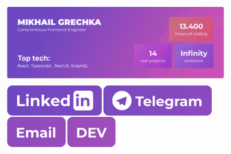 ![Banner](https://raw.githubusercontent.com/grech-ca/grech-ca/master/GitHub%20Readme%20Banner.svg)

[![LinkedIn](https://raw.githubusercontent.com/grech-ca/grech-ca/master/LinkedIn.svg)](https://www.linkedin.com/in/grech-ca/) [![Telegram](https://raw.githubusercontent.com/grech-ca/grech-ca/master/Telegram.svg)](t.me/grech_ca) [![Email](https://raw.githubusercontent.com/grech-ca/grech-ca/master/Email.svg)](mailto:grech.code@gmail.com) [![Banner](https://raw.githubusercontent.com/grech-ca/grech-ca/master/devto.svg)](https://dev.to/grech_ca)
<!--
**grech-ca/grech-ca** is a ✨ _special_ ✨ repository because its `README.md` (this file) appears on your GitHub profile.

Here are some ideas to get you started:

- 🔭 I’m currently working on ...
- 🌱 I’m currently learning ...
- 👯 I’m looking to collaborate on ...
- 🤔 I’m looking for help with ...
- 💬 Ask me about ...
- 📫 How to reach me: ...
- 😄 Pronouns: ...
- ⚡ Fun fact: ...
-->
